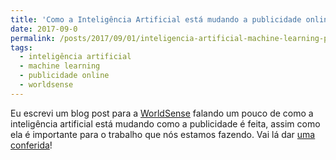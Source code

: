 ```yaml
---
title: 'Como a Inteligência Artificial está mudando a publicidade online'
date: 2017-09-0
permalink: /posts/2017/09/01/inteligencia-artificial-machine-learning-publicidade-online
tags:
  - inteligência artificial
  - machine learning
  - publicidade online
  - worldsense
---
```


Eu escrevi um blog post para a [WorldSense](https://www.worldsense.com/) falando um pouco de como a inteligência artificial está mudando como a publicidade é feita, assim como ela é importante para o trabalho que nós estamos fazendo. Vai lá dar [uma conferida](https://www.worldsense.com/2017/09/01/inteligencia-artificial-machine-learning-publicidade-online/)!